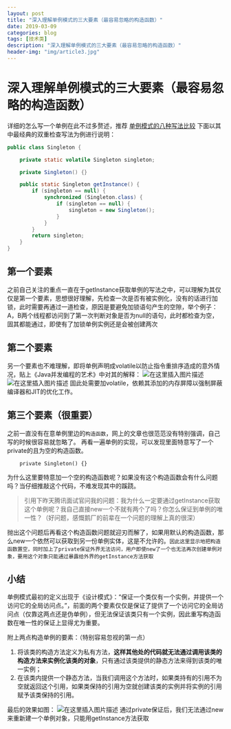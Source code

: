 ```yaml
---
layout: post
title: "深入理解单例模式的三大要素（最容易忽略的构造函数）"
date: 2019-03-09
categories: blog
tags: [技术类]
description: "深入理解单例模式的三大要素（最容易忽略的构造函数）"
header-img: "img/article3.jpg"
---
```


# 深入理解单例模式的三大要素（最容易忽略的构造函数）

详细的怎么写一个单例在此不过多赘述，推荐 [单例模式的八种写法比较](https://www.cnblogs.com/zhaoyan001/p/6365064.html)
下面以其中最经典的双重检查写法为例进行说明：

```Java
public class Singleton {

    private static volatile Singleton singleton;

    private Singleton() {}

    public static Singleton getInstance() {
        if (singleton == null) {
            synchronized (Singleton.class) {
                if (singleton == null) {
                    singleton = new Singleton();
                }
            }
        }
        return singleton;
    }
}
```
## 第一个要素
之前自己关注的重点一直在于getInstance获取单例的写法之中，可以理解为其仅仅是第一个要素，思想很好理解，先检查一次是否有被实例化，没有的话进行加锁，此时需要再通过一道检查，原因是要避免加锁语句产生的空隙，举个例子：A，B两个线程都访问到了第一次判断对象是否为null的语句，此时都检查为空，固其都能通过，即使有了加锁单例实例还是会被创建两次

## 第二个要素
另一个要素也不难理解，即将单例声明成volatile以防止指令重排序造成的意外情况，贴上《Java并发编程的艺术》中对其的解释：
![在这里插入图片描述](https://img-blog.csdnimg.cn/20190309141328297.png?x-oss-process=image/watermark,type_ZmFuZ3poZW5naGVpdGk,shadow_10,text_aHR0cHM6Ly9ibG9nLmNzZG4ubmV0L3FxXzM3MTkzNzA1,size_16,color_FFFFFF,t_70)
![在这里插入图片描述](https://img-blog.csdnimg.cn/20190309141337582.png?x-oss-process=image/watermark,type_ZmFuZ3poZW5naGVpdGk,shadow_10,text_aHR0cHM6Ly9ibG9nLmNzZG4ubmV0L3FxXzM3MTkzNzA1,size_16,color_FFFFFF,t_70)
固此处需要加volatile，依赖其添加的内存屏障以强制屏蔽编译器和JIT的优化工作。

## 第三个要素（很重要）
之前一直没有在意单例里边的`构造函数`，网上的文章也很范范没有特别强调，自己写的时候很容易就忽略了。
再看一遍单例的实现，可以发现里面特意写了一个private的且为空的构造函数。

```
    private Singleton() {}
```
为什么这里要特意加一个空的构造函数呢？如果没有这个构造函数会有什么问题吗？当仔细推敲这个代码，不难发现其中的蹊跷。
> 引用下昨天腾讯面试官问我的问题：我为什么一定要通过getInstance获取这个单例呢？我自己直接new一个不就有两个了吗？你怎么保证到单例的唯一性？（好问题，感慨鹅厂的前辈在一个问题的理解上真的很深）

抛出这个问题后再看这个构造函数问题就迎刃而解了，如果用默认的构造函数，那么new一个依然可以获取到另一份单例实体，这是不允许的。`因此这里显示地把构造函数置空，同时加上了private保证外界无法访问，用户即使new了一个也无法再次创建单例对象，要用这个对象只能通过暴露给外界的getInstance方法获取`

## 小结
单例模式最初的定义出现于《设计模式》：“保证一个类仅有一个实例，并提供一个访问它的全局访问点。”，前面的两个要素仅仅是保证了提供了一个访问它的全局访问点（仅靠这两点还是伪单例），但无法保证该类只有一个实例，因此重写构造函数在唯一性的保证上显得尤为重要。

附上两点构造单例的要素：（特别容易忽视的第一点）
1. 将该类的构造方法定义为私有方法，**这样其他处的代码就无法通过调用该类的构造方法来实例化该类的对象**，只有通过该类提供的静态方法来得到该类的唯一实例；
2. 在该类内提供一个静态方法，当我们调用这个方法时，如果类持有的引用不为空就返回这个引用，如果类保持的引用为空就创建该类的实例并将实例的引用赋予该类保持的引用。

最后的效果如图：
![在这里插入图片描述](https://img-blog.csdnimg.cn/20190309142951488.png)
通过private保证后，我们无法通过new来重新建一个单例对象，只能用getInstance方法获取

